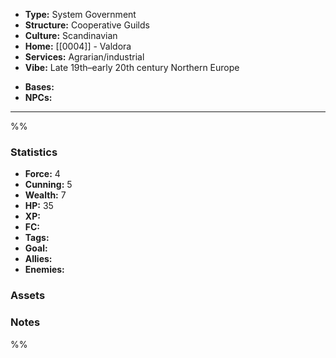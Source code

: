- **Type:** System Government
- **Structure:** Cooperative Guilds
- **Culture:** Scandinavian
- **Home:** [[0004]] - Valdora
- **Services:** Agrarian/industrial
- **Vibe:** Late 19th–early 20th century Northern Europe
* **Bases:** 
* **NPCs:** 
---
%%
### Statistics
* **Force:** 4
* **Cunning:** 5 
* **Wealth:** 7
* **HP:** 35
* **XP:** 
* **FC:** 
* **Tags:**
* **Goal:**
* **Allies:** 
* **Enemies:** 
### Assets

### Notes
%%